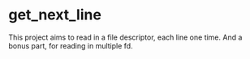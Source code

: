 # get_next_line
This project aims to read in a file descriptor, each line one time.
And a bonus part, for reading in multiple fd.
